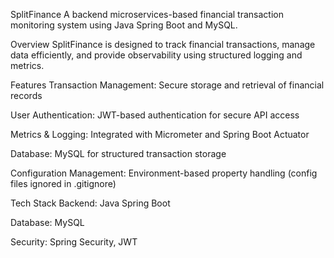 SplitFinance
A backend microservices-based financial transaction monitoring system using Java Spring Boot and MySQL.

Overview
SplitFinance is designed to track financial transactions, manage data efficiently, and provide observability using structured logging and metrics.

Features
Transaction Management: Secure storage and retrieval of financial records

User Authentication: JWT-based authentication for secure API access

Metrics & Logging: Integrated with Micrometer and Spring Boot Actuator

Database: MySQL for structured transaction storage

Configuration Management: Environment-based property handling (config files ignored in .gitignore)

Tech Stack
Backend: Java Spring Boot

Database: MySQL

Security: Spring Security, JWT
